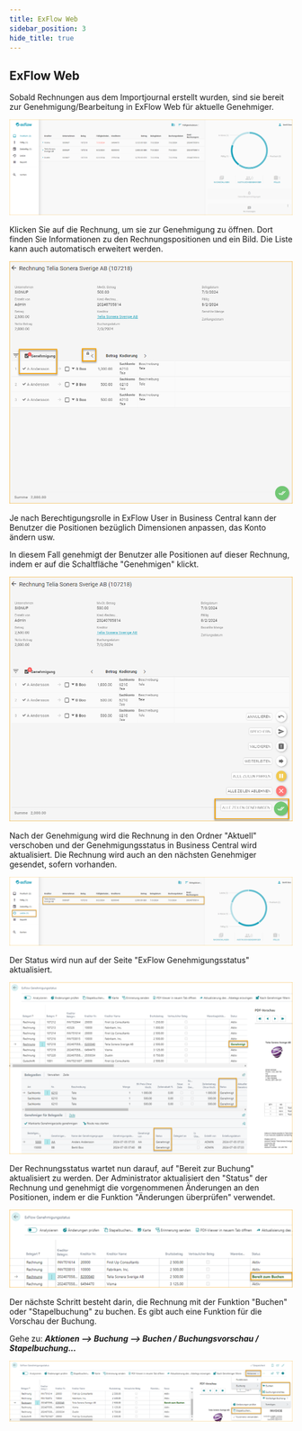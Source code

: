 ```yaml
---
title: ExFlow Web
sidebar_position: 3
hide_title: true
---
```

## ExFlow Web

Sobald Rechnungen aus dem Importjournal erstellt wurden, sind sie bereit zur Genehmigung/Bearbeitung in ExFlow Web für aktuelle Genehmiger.

![ExFlow Web - Posteingang](./../../images/image231.png)

Klicken Sie auf die Rechnung, um sie zur Genehmigung zu öffnen. Dort finden Sie Informationen zu den Rechnungspositionen und ein Bild. Die Liste kann auch automatisch erweitert werden.

![ExFlow Web - Dokument](./../../images/image232.png)

Je nach Berechtigungsrolle in ExFlow User in Business Central kann der Benutzer die Positionen bezüglich Dimensionen anpassen, das Konto ändern usw.

In diesem Fall genehmigt der Benutzer alle Positionen auf dieser Rechnung, indem er auf die Schaltfläche "Genehmigen" klickt.

![ExFlow Web - Dokument](./../../images/image233.png)

Nach der Genehmigung wird die Rechnung in den Ordner "Aktuell" verschoben und der Genehmigungsstatus in Business Central wird aktualisiert. Die Rechnung wird auch an den nächsten Genehmiger gesendet, sofern vorhanden.

![ExFlow Web - Aktuell](./../../images/image234.png)

Der Status wird nun auf der Seite "ExFlow Genehmigungsstatus" aktualisiert.

![ExFlow Genehmigungsstatus](./../../images/image235.png)

Der Rechnungsstatus wartet nun darauf, auf "Bereit zur Buchung" aktualisiert zu werden. Der Administrator aktualisiert den "Status" der Rechnung und genehmigt die vorgenommenen Änderungen an den Positionen, indem er die Funktion "Änderungen überprüfen" verwendet.

![ExFlow Genehmigungsstatus](./../../images/image236.png)

Der nächste Schritt besteht darin, die Rechnung mit der Funktion "Buchen" oder "Stapelbuchung" zu buchen. Es gibt auch eine Funktion für die Vorschau der Buchung.

Gehe zu: ***Aktionen \--\> Buchung \--\> Buchen / Buchungsvorschau / Stapelbuchung\...***

![ExFlow Genehmigungsstatus](./../../images/image237.png)
